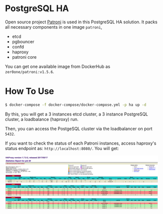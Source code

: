 # PostgreSQL HA

Open source project [Patroni](https://github.com/zalando/patroni) is used in this PostgreSQL HA solution. It packs all necessary components in one image `patroni`,

- etcd
- pgbouncer
- confd
- haproxy
- patroni core

You can get one available image from DockerHub as `zer0one/patroni:v1.5.6`.

# How To Use

```bash
$ docker-compose -f docker-compose/docker-compose.yml -p ha up -d
```

By this, you will get a 3 instances etcd cluster, a 3 instance PostgreSQL cluster, a loadbalance (haproxy) run.

Then, you can access the PostgeSQL cluster via the loadbalancer on port `5432`.

If you want to check the status of each Patroni instances, access haproxy's status endpoint as: `http://localhost:8080/`. You will get:

![patroni-status.png](./images/patroni-status.png)

